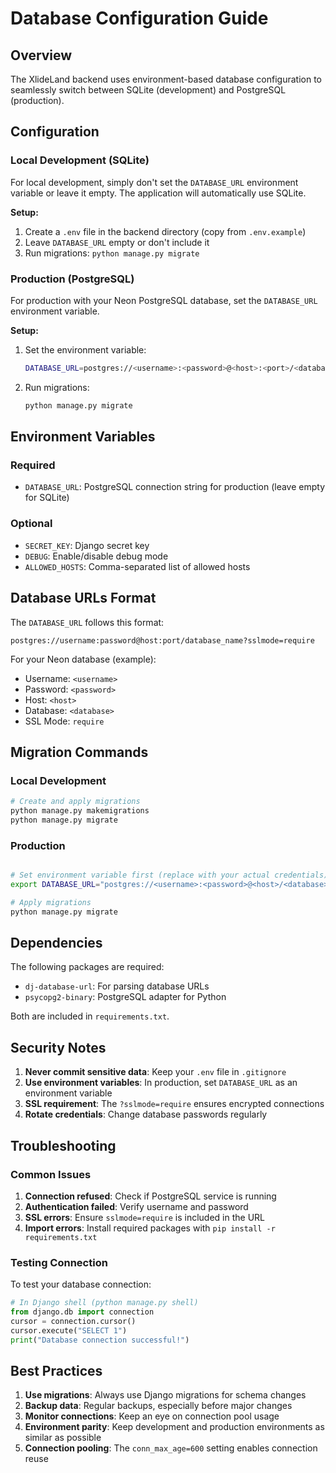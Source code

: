 # Database Configuration Guide

## Overview
The XlideLand backend uses environment-based database configuration to seamlessly switch between SQLite (development) and PostgreSQL (production).

## Configuration

### Local Development (SQLite)
For local development, simply don't set the `DATABASE_URL` environment variable or leave it empty. The application will automatically use SQLite.

**Setup:**
1. Create a `.env` file in the backend directory (copy from `.env.example`)
2. Leave `DATABASE_URL` empty or don't include it
3. Run migrations: `python manage.py migrate`

### Production (PostgreSQL)
For production with your Neon PostgreSQL database, set the `DATABASE_URL` environment variable.

**Setup:**
1. Set the environment variable:
   ```bash
   DATABASE_URL=postgres://<username>:<password>@<host>:<port>/<database>?sslmode=require
   ```

2. Run migrations:
   ```bash
   python manage.py migrate
   ```

## Environment Variables

### Required
- `DATABASE_URL`: PostgreSQL connection string for production (leave empty for SQLite)

### Optional
- `SECRET_KEY`: Django secret key
- `DEBUG`: Enable/disable debug mode
- `ALLOWED_HOSTS`: Comma-separated list of allowed hosts

## Database URLs Format

The `DATABASE_URL` follows this format:
```
postgres://username:password@host:port/database_name?sslmode=require
```


For your Neon database (example):
- Username: `<username>`
- Password: `<password>`
- Host: `<host>`
- Database: `<database>`
- SSL Mode: `require`

## Migration Commands

### Local Development
```bash
# Create and apply migrations
python manage.py makemigrations
python manage.py migrate
```

### Production
```bash

# Set environment variable first (replace with your actual credentials)
export DATABASE_URL="postgres://<username>:<password>@<host>/<database>?sslmode=require"

# Apply migrations
python manage.py migrate
```

## Dependencies

The following packages are required:
- `dj-database-url`: For parsing database URLs
- `psycopg2-binary`: PostgreSQL adapter for Python

Both are included in `requirements.txt`.

## Security Notes

1. **Never commit sensitive data**: Keep your `.env` file in `.gitignore`
2. **Use environment variables**: In production, set `DATABASE_URL` as an environment variable
3. **SSL requirement**: The `?sslmode=require` ensures encrypted connections
4. **Rotate credentials**: Change database passwords regularly

## Troubleshooting

### Common Issues

1. **Connection refused**: Check if PostgreSQL service is running
2. **Authentication failed**: Verify username and password
3. **SSL errors**: Ensure `sslmode=require` is included in the URL
4. **Import errors**: Install required packages with `pip install -r requirements.txt`

### Testing Connection

To test your database connection:
```python
# In Django shell (python manage.py shell)
from django.db import connection
cursor = connection.cursor()
cursor.execute("SELECT 1")
print("Database connection successful!")
```

## Best Practices

1. **Use migrations**: Always use Django migrations for schema changes
2. **Backup data**: Regular backups, especially before major changes
3. **Monitor connections**: Keep an eye on connection pool usage
4. **Environment parity**: Keep development and production environments as similar as possible
5. **Connection pooling**: The `conn_max_age=600` setting enables connection reuse
